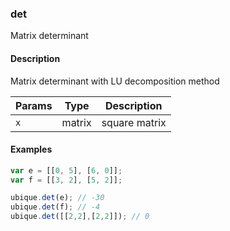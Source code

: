 ### det
Matrix determinant


#### Description

Matrix determinant with LU decomposition method


|Params|Type|Description
|---------|----|-----------
|`x` | matrix | square matrix


#### Examples

```js
var e = [[0, 5], [6, 0]];
var f = [[3, 2], [5, 2]];

ubique.det(e); // -30
ubique.det(f); // -4
ubique.det([[2,2],[2,2]]); // 0
```

